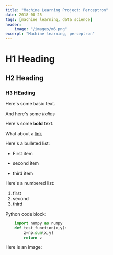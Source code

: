 ```yaml
---
title: "Machine Learning Project: Perceptron"
date: 2018-08-25
tags: [machine learning, data science]
header:
	image: "/images/m6.png"
excerpt: "Machine learning, perceptron"
---
```


# H1 Heading

## H2 Heading

### H3 HEading

Here's some basic text.

And here's some *italics*

Here's some **bold** text.

What about a [link](https://github.com)

Here's a bulleted list:
* First item
+ second item
- third item

Here's a numbered list:

1. first
2. second
3. third

Python code block:
```python
	import numpy as numpy
	def test_function(x,y):
		z=np.sum(x,y)
		return z
```
Here is an image:
<img src="{{ site.url }}{{ site.baseurl }}/images/m6.png" alt="">
